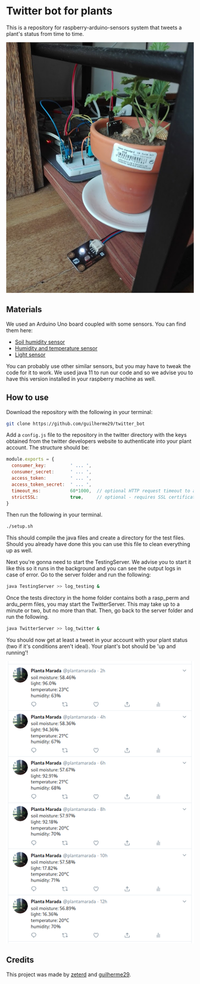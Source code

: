 
# Twitter bot for plants
This is a repository for raspberry-arduino-sensors system that tweets a plant's status from time to time.

![Photo of the system and the plant](img1.jpg)

## Materials
We used an Arduino Uno board coupled with some sensors. You can find them here:
* [Soil humidity sensor][1]
* [Humidity and temperature sensor][2]
* [Light sensor][3]

[1]: https://www.amazon.com/HUABAN-Hygrometer-Humidity-Detection-Moisture/dp/B077PW1VW5
[2]: https://www.amazon.com/Temperature-Relative-Humidity-Compatible-Arduino/dp/B00TM87YRS
[3]: https://www.ptrobotics.com/opticos/4052-gravity-analog-grayscale-sensor-v2.html

You can probably use other similar sensors, but you may have to tweak the code for it to work.
We used java 11 to run our code and so we advise you to have this version installed in your raspberry machine as well.

## How to use
Download the repository with the following in your terminal:
```bash
git clone https://github.com/guilherme29/twitter_bot
```

Add a ```config.js``` file to the repository in the twitter directory with the keys obtained from the twitter developers website to authenticate into your plant account.
The structure should be:

```javascript
module.exports = {
  consumer_key:         ' ... ',
  consumer_secret:      ' ... ',
  access_token:         ' ... ',
  access_token_secret:  ' ... ',
  timeout_ms:           60*1000,  // optional HTTP request timeout to apply to all requests.
  strictSSL:            true,     // optional - requires SSL certificates to be valid.
}
```

Then run the following in your terminal.
```bash
./setup.sh
```
This should compile the java files and create a directory for the test files. 
Should you already have done this you can use this file to clean everything up as well. 

Next you're gonna need to start the TestingServer. 
We advise you to start it like this so it runs in the background and you can see the output logs in case of error.
Go to the server folder and run the following:
```bash
java TestingServer >> log_testing &
```

Once the tests directory in the home folder contains both a rasp_perm and ardu_perm files, you may start the TwitterServer.
This may take up to a minute or two, but no more than that.
Then, go back to the server folder and run the following.
```bash
java TwitterServer >> log_twitter &
```

You should now get at least a tweet in your account with your plant status (two if it's conditions aren't ideal).
Your plant's bot should be 'up and running'!

![Screenshot of our plant tweeting in 2 hour periods](img2.png)

## Credits
This project was made by [zeterd][4] and [guilherme29][5].

[4]: https://github.com/Zeterd
[5]: https://github.com/guilherme29

